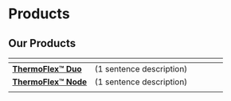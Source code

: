 # Products

## Our Products

<table data-view="cards"><thead><tr><th></th><th></th><th></th><th></th><th data-type="content-ref"></th><th data-type="content-ref"></th></tr></thead><tbody><tr><td><a href="thermoflex-duo/"><strong>ThermoFlex™ Duo</strong></a></td><td>(1 sentence description)</td><td></td><td></td><td></td><td></td></tr><tr><td><a href="thermoflex-node/"><strong>ThermoFlex™ Node</strong></a></td><td>(1 sentence description)</td><td></td><td></td><td></td><td></td></tr><tr><td></td><td></td><td></td><td></td><td></td><td></td></tr></tbody></table>


